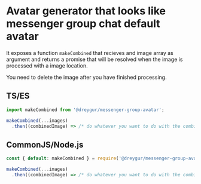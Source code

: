 # Avatar generator that looks like messenger group chat default avatar

It exposes a function `makeCombined` that recieves and image array as argument and returns a promise that will be resolved when the image is processed with a image location.

You need to delete the image after you have finished processing.

## TS/ES

```typescript
import makeCombined from '@dreygur/messenger-group-avatar';

makeCombined(...images)
  .then((combinedImage) => /* do whatever you want to do with the combined image */ );
```

## CommonJS/Node.js

```js
const { default: makeCombined } = require('@dreygur/messenger-group-avatar');

makeCombined(...images)
  .then((combinedImage) => /* do whatever you want to do with the combined image */ );
```
